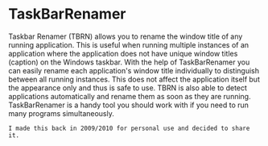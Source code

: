 # TaskBarRenamer
Taskbar Renamer (TBRN) allows you to rename the window title of any running application. This is useful when running multiple instances of an application where the application does not have unique window titles (caption) on the Windows taskbar. With the help of TaskBarRenamer you can easily rename each application's window title individually to distinguish between all running instances. This does not affect the application itself but the appearance only and thus is safe to use. TBRN is also able to detect applications automatically and rename them as soon as they are running. TaskBarRenamer is a handy tool you should work with if you need to run many programs simultaneously.

```
I made this back in 2009/2010 for personal use and decided to share it.
```
